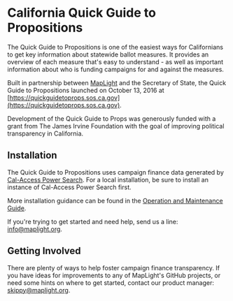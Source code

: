 # California Quick Guide to Propositions
The Quick Guide to Propositions is one of the easiest ways for Californians to get key information about statewide ballot measures.  It provides an overview of each measure that's easy to understand - as well as important information about who is funding campaigns for and against the measures.

Built in partnership between [MapLight](http://maplight.org/) and the Secretary of State, the Quick Guide to Propositions launched on October 13, 2016 at [https://quickguidetoprops.sos.ca.gov](https://quickguidetoprops.sos.ca.gov). 

Development of the Quick Guide to Props was generously funded with a grant from The James Irvine Foundation with the goal of improving political transparency in California.

## Installation

The Quick Guide to Propositions uses campaign finance data generated by [Cal-Access Power Search](https://github.com/maplight/CAPS).  For a local installation, be sure to install an instance of Cal-Access Power Search first.

More installation guidance can be found in the [Operation and Maintenance Guide](/user_guide/Quick%20Guide%20to%20Props%20-%20Operation%20and%20Maintenance%20Guide%20-%20v1.0.pdf).

If you're trying to get started and need help, send us a line: [info@maplight.org](mailto:info@maplight.org).

## Getting Involved

There are plenty of ways to help foster campaign finance transparency.  If you have ideas for improvements to any of MapLight's GitHub projects, or need some hints on where to get started, contact our product manager: [skippy@maplight.org](mailto:skippy@maplight.org).
